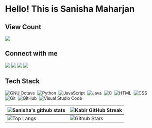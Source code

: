 # Hello! This is Sanisha Maharjan

## View Count
<img src="https://profile-counter.glitch.me/therealsanisboring/count.svg">

## Connect with me

[<img src="https://img.shields.io/badge/-Facebook-05122A?style=flat&logo=facebook">][facebook]
[<img src="https://img.shields.io/badge/-Instagram-05122A?style=flat&logo=instagram">][instagram]
[<img src="https://img.shields.io/badge/-Twitter-05122A?style=flat&logo=twitter">][twitter]
[<img src="https://img.shields.io/badge/-Snapchat-05122A?style=flat&logo=snapchat">][snapchat]

## Tech Stack

![GNU Octave](https://img.shields.io/badge/-Octave-05122A?style=flat&logo=octave)&nbsp;
![Python](https://img.shields.io/badge/-Python-05122A?style=flat&logo=python)&nbsp;
![JavaScript](https://img.shields.io/badge/-JavaScript-05122A?style=flat&logo=javascript)&nbsp;
![Java](https://img.shields.io/badge/-Java-05122A?style=flat&logo=Java&logoColor=FFA518)&nbsp;
![C](https://img.shields.io/badge/-C-05122A?style=flat&logo=C&logoColor=A8B9CC)&nbsp;
![HTML](https://img.shields.io/badge/-HTML-05122A?style=flat&logo=HTML5)&nbsp;
![CSS](https://img.shields.io/badge/-CSS-05122A?style=flat&logo=CSS3&logoColor=1572B6)&nbsp;
![Git](https://img.shields.io/badge/-Git-05122A?style=flat&logo=git)&nbsp;
![GitHub](https://img.shields.io/badge/-GitHub-05122A?style=flat&logo=github)&nbsp;
![Visual Studio Code](https://img.shields.io/badge/-Visual%20Studio%20Code-05122A?style=flat&logo=visual-studio-code&logoColor=007ACC)&nbsp;


| ![Sanisha's github stats](https://github-readme-stats.vercel.app/api?username=therealsanisboring&show_icons=true&theme=tokyonight) | ![Kabir GitHub Streak](https://github-readme-streak-stats.herokuapp.com/?user=therealsanisboring&theme=tokyonight) |
| --- | --- |
| ![Top Langs](https://github-readme-stats.vercel.app/api/top-langs/?username=therealsanisboring&theme=tokyonight) | ![Github Stars](https://github-readme-stats.vercel.app/api?username=therealsanisboring&show_icons=true&locale=en&count_private=true&hide_rank=true&custom_title=My%20GitHub%20Stats&disable_animations=true&theme=tokyonight) |


[twitter]: https://www.twitter.com/sanshook
[facebook]: https://www.facebook.com/sanshoook
[instagram]: https://instagram.com/sansho.ok/
[snapchat]: https://snapchat.com/nochukoo/
